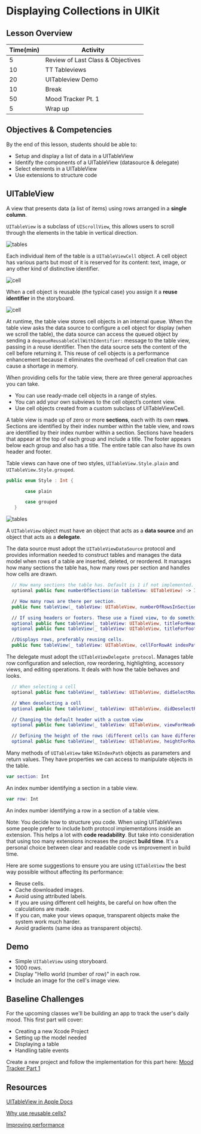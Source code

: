 # Displaying Collections in UIKit

## Lesson Overview
| **Time(min)** | **Activity**                            |
| ------------- | ----------------------------------------|
| 5             | Review of Last Class & Objectives       |
| 10            | TT Tableviews                           |
| 20            | UITableview Demo                        |
| 10            | Break                                   |
| 50            | Mood Tracker Pt. 1                      |
| 5             | Wrap up                                 |

## Objectives & Competencies
By the end of this lesson, students should be able to:

- Setup and display a list of data in a UITableView
- Identify the components of a UITableView (datasource & delegate)
- Select elements in a UITableView
- Use extensions to structure code

## UITableView

A view that presents data (a list of items) using rows arranged in a **single column**.

`UITableView` is a subclass of `UIScrollView`, this allows users to scroll through the elements in the table in vertical direction.

![tables](assets/tables.gif)

Each individual item of the table is a `UITableViewCell` object. A cell object has various parts but most of it is reserved for its content: text, image, or any other kind of distinctive identifier.

![cell](assets/cell.jpg)

When a cell object is reusable (the typical case) you assign it a **reuse identifier** in the storyboard.

![cell](assets/identifier.png)

At runtime, the table view stores cell objects in an internal queue. When the table view asks the data source to configure a cell object for display (when we scroll the table), the data source can access the queued object by sending a `dequeueReusableCellWithIdentifier:` message to the table view, passing in a reuse identifier. Then the data source sets the content of the cell before returning it. This reuse of cell objects is a performance enhancement because it eliminates the overhead of cell creation that can cause a shortage in memory.


When providing cells for the table view, there are three general approaches you can take.

- You can use ready-made cell objects in a range of styles.
- You can add your own subviews to the cell object’s content view.
- Use cell objects created from a custom subclass of UITableViewCell.

A table view is made up of zero or more **sections**, each with its own **rows**. Sections are identified by their index number within the table view, and rows are identified by their index number within a section. Sections have headers that appear at the top of each group and include a title. The footer appears below each group and also has a title. The entire table can also have its own header and footer.

Table views can have one of two styles, `UITableView.Style.plain` and `UITableView.Style.grouped`.

```swift
public enum Style : Int {

       case plain

       case grouped
   }
```

![tables](assets/tables.jpg)

A `UITableView` object must have an object that acts as a **data source** and an object that acts as a **delegate**.  

The data source must adopt the `UITableViewDataSource` protocol and provides information needed to construct tables and manages the data model when rows of a table are inserted, deleted, or reordered. It manages how many sections the table has, how many rows per section and handles how cells are drawn.

```swift
  // How many sections the table has. Default is 1 if not implemented.
  optional public func numberOfSections(in tableView: UITableView) -> Int

  // How many rows are there per section.
  public func tableView(_ tableView: UITableView, numberOfRowsInSection section: Int) -> Int

  // If using headers or footers. These use a fixed view, to do something different you need a custom view.
  optional public func tableView(_ tableView: UITableView, titleForHeaderInSection section: Int) -> String?
  optional public func tableView(_ tableView: UITableView, titleForFooterInSection section: Int) -> String?

  //Displays rows, preferably reusing cells.
  public func tableView(_ tableView: UITableView, cellForRowAt indexPath: IndexPath) -> UITableViewCell
```

The delegate must adopt the `UITableViewDelegate protocol`. Manages table row configuration and selection, row reordering, highlighting, accessory views, and editing operations. It deals with how the table behaves and looks.

```swift
  // When selecting a cell
  optional public func tableView(_ tableView: UITableView, didSelectRowAt indexPath: IndexPath)

  // When deselecting a cell
  optional public func tableView(_ tableView: UITableView, didDeselectRowAt indexPath: IndexPath)

  // Changing the default header with a custom view
  optional public func tableView(_ tableView: UITableView, viewForHeaderInSection section: Int) -> UIView?

  // Defining the height of the rows (different cells can have different heights)
  optional public func tableView(_ tableView: UITableView, heightForRowAt indexPath: IndexPath) -> CGFloat
```
Many methods of `UITableView` take `NSIndexPath` objects as parameters and return values. They have properties we can access to manipulate objects in the table.

```swift
var section: Int
```
An index number identifying a section in a table view.
```swift
var row: Int
```
An index number identifying a row in a section of a table view.

Note: You decide how to structure you code. When using UITableViews some people prefer to include both protocol implementations inside an extension. This helps a lot with **code readability**. But take into consideration that using too many extensions increases the project **build time**. It's a personal choice between clear and readable code vs improvement in build time.

Here are some suggestions to ensure you are using `UITableView` the best way possible without affecting its performance:

- Reuse cells.
- Cache downloaded images.
- Avoid using attributed labels.
- If you are using different cell heights, be careful on how often the calculations are made.
- If you can, make your views opaque, transparent objects make the system work much harder.
- Avoid gradients (same idea as transparent objects).

## Demo

- Simple `UITableView` using storyboard.
- 1000 rows.
- Display "Hello world \(number of row)" in each row.
- Include an image for the cell's image view.

## Baseline Challenges

For the upcoming classes we'll be building an app to track the user's daily mood. This first part will cover:

- Creating a new Xcode Project
- Setting up the model needed
- Displaying a table
- Handling table events

Create a new project and follow the implementation for this part here: [Mood Tracker Part 1](https://github.com/Product-College-Labs/mood-tracker/blob/master/content/5.1-content.md)

## Resources

[UITableView in Apple Docs](https://developer.apple.com/documentation/uikit/uitableview)

[Why use reusable cells?](https://medium.com/ios-seminar/why-we-use-dequeuereusablecellwithidentifier-ce7fd97cde8e)

[Improving performance](https://medium.com/capital-one-tech/smooth-scrolling-in-uitableview-and-uicollectionview-a012045d77f)
